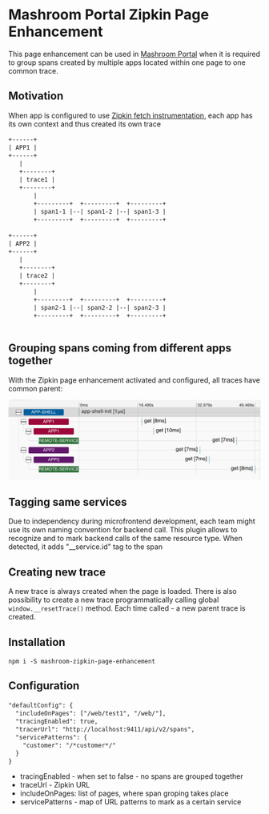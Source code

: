 # Mashroom Portal Zipkin Page Enhancement

This page enhancement can be used in [Mashroom Portal](https://www.mashroom-server.com/documentation/docs/html/#mashroomportal)
when it is required to group spans created by multiple apps located
within one page to one common trace.

## Motivation

When app is configured to use [Zipkin fetch instrumentation](https://github.com/openzipkin/zipkin-js/tree/master/packages/zipkin-instrumentation-fetch),
each app has its own context and thus created its own trace

```
+------+
| APP1 |
+------+
   |
   +--------+
   | trace1 |
   +--------+
       |
       +---------+  +---------+  +---------+
       | span1-1 |--| span1-2 |--| span1-3 |
       +---------+  +---------+  +---------+

+------+
| APP2 |
+------+
   |
   +--------+
   | trace2 |
   +--------+
       |
       +---------+  +---------+  +---------+
       | span2-1 |--| span2-2 |--| span2-3 |
       +---------+  +---------+  +---------+


```

## Grouping spans coming from different apps together

With the Zipkin page enhancement activated and configured, all traces have common parent:

![span group](docs/group.png)

## Tagging same services

Due to independency during microfrontend development, each team might use its own naming convention for backend call.
This plugin allows to recognize and to mark backend calls of the same resource type.
When detected, it adds "__service.id" tag to the span

## Creating new trace

A new trace is always created when the page is loaded.
There is also possibility to create a new trace programmatically calling global `window.__resetTrace()` method.
Each time called - a new parent trace is created.

## Installation

    npm i -S mashroom-zipkin-page-enhancement

## Configuration

```
"defaultConfig": {
  "includeOnPages": ["/web/test1", "/web/"],
  "tracingEnabled": true,
  "tracerUrl": "http://localhost:9411/api/v2/spans",
  "servicePatterns": {
    "customer": "/*customer*/"
  }
}
```

* tracingEnabled - when set to false - no spans are grouped together
* traceUrl - Zipkin URL
* includeOnPages: list of pages, where span groping takes place
* servicePatterns - map of URL patterns to mark as a certain service
